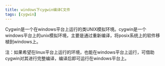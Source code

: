 ```yaml
---
title: windows下cygwin编译C文件
tags: [cygwin]
---
```


Cygwin是一个在windows平台上运行的类UNIX模拟环境。cygwin是一个windows平台上的unix模拟环境，主要是通过重新编译，将posix系统上的软件移植到windows上。

注：如果希望在linux平台上运行的环境，也能在windows平台上运行，可借助cygwin对其进行完整编译，编译后即可运行在windows平台上。